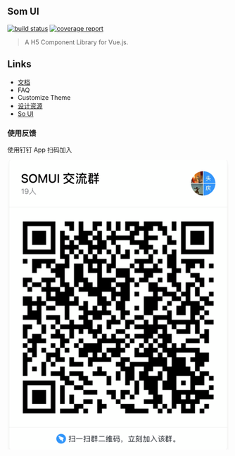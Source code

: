 
## Som UI

[![build status](http://git.souche.com/souche-ui/som-ui/badges/master/build.svg)](http://git.souche.com/souche-ui/som-ui/commits/master) [![coverage report](http://git.souche.com/souche-ui/som-ui/badges/master/coverage.svg)](http://git.souche.com/souche-ui/som-ui/commits/master)

> A H5 Component Library for Vue.js.


## Links

- [文档](https://assets.souche.com/projects/som-ui/www/index.html)
- FAQ
- Customize Theme
- [设计资源](http://git.souche.com/souche-ui/ui-resources)
- [So UI](http://git.souche.com/souche-ui/so-ui)


### 使用反馈

使用钉钉 App 扫码加入

![二维码](./examples/assets/images/group.png)